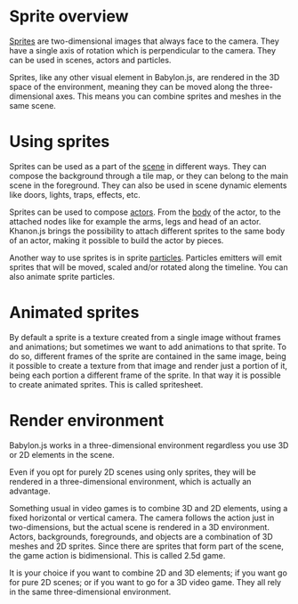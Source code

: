 # Sprite overview

[Sprites](https://khanonjs.com/api-docs/modules/decorators_sprite.html) are two-dimensional images that always face to the camera. They have a single axis of rotation which is perpendicular to the camera. They can be used in scenes, actors and particles.

Sprites, like any other visual element in Babylon.js, are rendered in the 3D space of the environment, meaning they can be moved along the three-dimensional axes. This means you can combine sprites and meshes in the same scene.

# Using sprites

Sprites can be used as a part of the [scene](https://khanonjs.com/api-docs/modules/decorators_scene.html) in different ways. They can compose the background through a tile map, or they can belong to the main scene in the foreground. They can also be used in scene dynamic elements like doors, lights, traps, effects, etc.

Sprites can be used to compose [actors](https://khanonjs.com/api-docs/modules/decorators_actor.html). From the [body](https://khanonjs.com/api-docs/classes/decorators_actor.ActorInterface.html#body) of the actor, to the attached nodes like for example the arms, legs and head of an actor. Khanon.js brings the possibility to attach different sprites to the same body of an actor, making it possible to build the actor by pieces.

Another way to use sprites is in sprite [particles](https://khanonjs.com/api-docs/modules/decorators_particle.html). Particles emitters will emit sprites that will be moved, scaled and/or rotated along the timeline. You can also animate sprite particles.

# Animated sprites

By default a sprite is a texture created from a single image without frames and animations; but sometimes we want to add animations to that sprite. To do so, different frames of the sprite are contained in the same image, being it possible to create a texture from that image and render just a portion of it, being each portion a different frame of the sprite. In that way it is possible to create animated sprites. This is called spritesheet.

# Render environment

Babylon.js works in a three-dimensional environment regardless you use 3D or 2D elements in the scene.

Even if you opt for purely 2D scenes using only sprites, they will be rendered in a three-dimensional environment, which is actually an advantage.

Something usual in video games is to combine 3D and 2D elements, using a fixed horizontal or vertical camera. The camera follows the action just in two-dimensions, but the actual scene is rendered in a 3D environment. Actors, backgrounds, foregrounds, and objects are a combination of 3D meshes and 2D sprites. Since there are sprites that form part of the scene, the game action is bidimensional. This is called 2.5d game.

It is your choice if you want to combine 2D and 3D elements; if you want go for pure 2D scenes; or if you want to go for a 3D video game. They all rely in the same three-dimensional environment.
